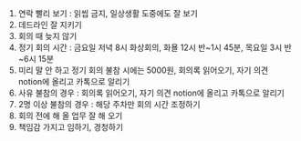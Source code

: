 1. 연락 빨리 보기 : 읽씹 금지, 일상생활 도중에도 잘 보기
2. 데드라인 잘 지키기
3. 회의 때 늦지 않기
4. 정기 회의 시간 : 금요일 저녁 8시 화상회의, 화욜 12시 반~1시 45분, 목요일 3시 반~6시 15분
5. 미리 말 안 하고 정기 회의 불참 시에는 5000원, 회의록 읽어오기, 자기 의견 notion에 올리고 카톡으로 알리기
6. 사유 불참의 경우 : 회의록 읽어오기, 자기 의견 notion에 올리고 카톡으로 알리기
7. 2명 이상 불참의 경우 : 해당 주차만 회의 시간 조정하기
8. 회의 전에 해 올 업무 잘 해 오기
9. 책임감 가지고 임하기, 경청하기
